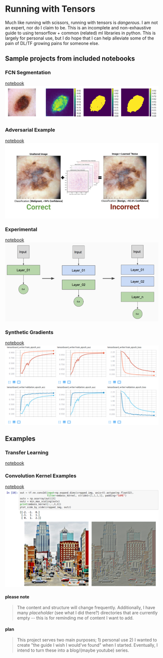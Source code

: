 # Running with Tensors

[//]: # (Image References)
[adversarial_example]: ./misc/adversarial_example.jpg
[experimental]: ./misc/experimental.png
[fcn_segmentation]: ./misc/fcn_segmentation.png
[synthetic_gradients]: ./misc/synthetic_gradients.png
[convolution_kernel]: ./misc/convolution_example.png

Much like running with scissors, running with tensors is _dangerous_.  I am not an expert, nor do I claim to be. This is an incomplete and non-exhaustive guide to using tensorflow + common (related) ml libraries in python.  This is largely for personal use, but I do hope that I can help alleviate some of the pain of DL/TF growing pains for someone else.

## Sample projects from included notebooks

### FCN Segmentation

[notebook](./segmentation/Segmentation_dev.ipynb)
![Example output from FCN segmentation][fcn_segmentation]

### Adversarial Example

[notebook](./TODO/adversarial_example/adversarial_example_lesion.ipynb)
![Example output from adversarial example][adversarial_example]

### Experimental

[notebook](./experimental/semi_auto_cnn/progressive_net.ipynb)
![Example experimental architecture][experimental]

### Synthetic Gradients

[notebook](./TODO/synthetic_gradients/compare_synthetic_gradient_to_bp.ipynb)
![Example output from synthetic gradients][synthetic_gradients]

## Examples

### Transfer Learning

[notebook](./TODO/transfer_learning/mnist_transfer.ipynb)

### Convolution Kernel Examples

[notebook](./convolution/conv_kernel.ipynb)
![Example of emboss kernel convolution output][convolution_kernel]

#### please note

> The content and structure will change frequently. Additionally, I have many _placeholder_ (see what I did there?) directories that are currently empty -- this is for reminding me of content I want to add.

#### plan

> This project serves two main purposes; 1) personal use 2) I wanted to create "the guide I wish I would've found" when I started. Eventually, I intend to turn these into a blog/(maybe youtube) series.